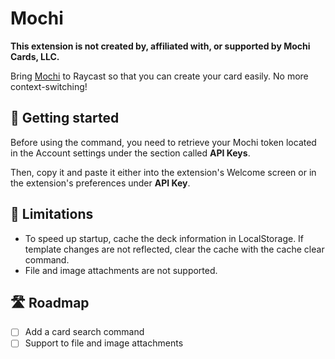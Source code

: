 # Mochi

**This extension is not created by, affiliated with, or supported by Mochi Cards, LLC.**

Bring [Mochi](https://mochi.cards/) to Raycast so that you can create your card easily. No more context-switching!

## 🚀 Getting started

Before using the command, you need to retrieve your Mochi token located in the Account settings under the section called **API Keys**.

Then, copy it and paste it either into the extension's Welcome screen or in the extension's preferences under **API Key**.

## 🚸 Limitations

- To speed up startup, cache the deck information in LocalStorage. If template changes are not reflected, clear the cache with the cache clear command.
- File and image attachments are not supported.

## 🛣️ Roadmap

- [ ] Add a card search command
- [ ] Support to file and image attachments
